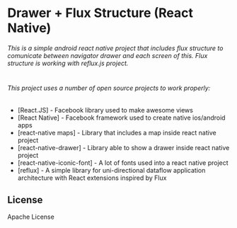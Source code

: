 # Drawer + Flux Structure (React Native)

###### This is a simple android react native project that includes flux structure to comunicate between navigator drawer and each screen of this. Flux structure is working with reflux.js project.
#
###### This project uses a number of open source projects to work properly:

* [React.JS] - Facebook library used to make awesome views
* [React Native] - Facebook framework used to create native ios/android apps
* [react-native maps] - Library that includes a map inside react native project
* [react-native-drawer] - Library able to show a drawer inside react native project
* [react-native-iconic-font] - A lot of fonts used into a react native project
* [reflux] - A simple library for uni-directional dataflow application architecture with React extensions inspired by Flux


License
----

Apache License
